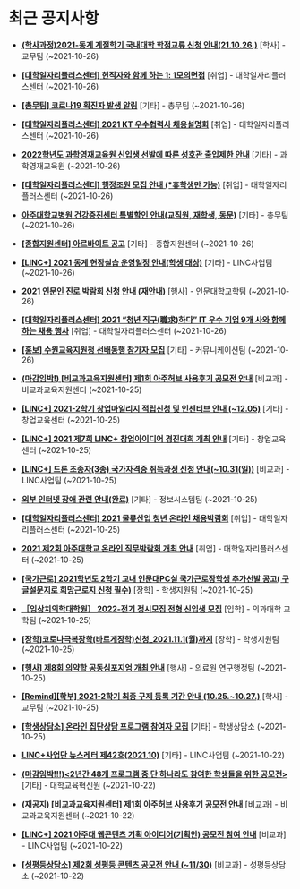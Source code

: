 # 최근 공지사항

* **[(학사과정)2021-동계 계절학기 국내대학 학점교류 신청 안내(21.10.26.)](http://ajou.ac.kr/kr/ajou/notice.do?mode=view&amp;articleNo=114287&amp;article.offset=0&amp;articleLimit=30)**
 [학사] - 교무팀 (~2021-10-26)

* **[[대학일자리플러스센터] 현직자와 함께 하는 1: 1모의면접](http://ajou.ac.kr/kr/ajou/notice.do?mode=view&amp;articleNo=114282&amp;article.offset=0&amp;articleLimit=30)**
 [취업] - 대학일자리플러스센터 (~2021-10-26)

* **[[총무팀] 코로나19 확진자 발생 알림](http://ajou.ac.kr/kr/ajou/notice.do?mode=view&amp;articleNo=114275&amp;article.offset=0&amp;articleLimit=30)**
 [기타] - 총무팀 (~2021-10-26)

* **[[대학일자리플러스센터] 2021 KT 우수협력사 채용설명회](http://ajou.ac.kr/kr/ajou/notice.do?mode=view&amp;articleNo=114274&amp;article.offset=0&amp;articleLimit=30)**
 [취업] - 대학일자리플러스센터 (~2021-10-26)

* **[2022학년도 과학영재교육원 신입생 선발에 따른 성호관 출입제한 안내](http://ajou.ac.kr/kr/ajou/notice.do?mode=view&amp;articleNo=114273&amp;article.offset=0&amp;articleLimit=30)**
 [기타] - 과학영재교육원 (~2021-10-26)

* **[[대학일자리플러스센터] 행정조원 모집 안내 (*휴학생만 가능)](http://ajou.ac.kr/kr/ajou/notice.do?mode=view&amp;articleNo=114272&amp;article.offset=0&amp;articleLimit=30)**
 [취업] - 대학일자리플러스센터 (~2021-10-26)

* **[아주대학교병원 건강증진센터 특별할인 안내(교직원, 재학생, 동문)](http://ajou.ac.kr/kr/ajou/notice.do?mode=view&amp;articleNo=114271&amp;article.offset=0&amp;articleLimit=30)**
 [기타] - 총무팀 (~2021-10-26)

* **[[종합지원센터] 아르바이트 공고](http://ajou.ac.kr/kr/ajou/notice.do?mode=view&amp;articleNo=114265&amp;article.offset=0&amp;articleLimit=30)**
 [기타] - 종합지원센터 (~2021-10-26)

* **[[LINC+] 2021 동계 현장실습 운영일정 안내(학생 대상)](http://ajou.ac.kr/kr/ajou/notice.do?mode=view&amp;articleNo=114264&amp;article.offset=0&amp;articleLimit=30)**
 [기타] - LINC사업팀 (~2021-10-26)

* **[2021 인문인 진로 박람회 신청 안내 (재안내)](http://ajou.ac.kr/kr/ajou/notice.do?mode=view&amp;articleNo=114263&amp;article.offset=0&amp;articleLimit=30)**
 [행사] - 인문대학교학팀 (~2021-10-26)

* **[[대학일자리플러스센터] 2021 “청년 직구(職求)하다” IT 우수 기업 9개 사와 함께하는 채용 행사](http://ajou.ac.kr/kr/ajou/notice.do?mode=view&amp;articleNo=114258&amp;article.offset=0&amp;articleLimit=30)**
 [취업] - 대학일자리플러스센터 (~2021-10-26)

* **[[홍보] 수원교육지원청 선배동행 참가자 모집](http://ajou.ac.kr/kr/ajou/notice.do?mode=view&amp;articleNo=114256&amp;article.offset=0&amp;articleLimit=30)**
 [기타] - 커뮤니케이션팀 (~2021-10-26)

* **[(마감임박!) [비교과교육지원센터] 제1회 아주허브 사용후기 공모전 안내](http://ajou.ac.kr/kr/ajou/notice.do?mode=view&amp;articleNo=114252&amp;article.offset=0&amp;articleLimit=30)**
 [비교과] - 비교과교육지원센터 (~2021-10-25)

* **[[LINC+] 2021-2학기 창업마일리지 적립신청 및 인센티브 안내 (~12.05)](http://ajou.ac.kr/kr/ajou/notice.do?mode=view&amp;articleNo=114250&amp;article.offset=0&amp;articleLimit=30)**
 [기타] - 창업교육센터 (~2021-10-25)

* **[[LINC+] 2021 제7회 LINC+ 창업아이디어 경진대회 개최 안내](http://ajou.ac.kr/kr/ajou/notice.do?mode=view&amp;articleNo=114249&amp;article.offset=0&amp;articleLimit=30)**
 [기타] - 창업교육센터 (~2021-10-25)

* **[[LINC+] 드론 조종자(3종) 국가자격증 취득과정 신청 안내(~10.31(일))](http://ajou.ac.kr/kr/ajou/notice.do?mode=view&amp;articleNo=114247&amp;article.offset=0&amp;articleLimit=30)**
 [비교과] - LINC사업팀 (~2021-10-25)

* **[외부 인터넷 장애 관련 안내(완료)](http://ajou.ac.kr/kr/ajou/notice.do?mode=view&amp;articleNo=114217&amp;article.offset=0&amp;articleLimit=30)**
 [기타] - 정보시스템팀 (~2021-10-25)

* **[[대학일자리플러스센터] 2021 물류산업 청년 온라인 채용박람회](http://ajou.ac.kr/kr/ajou/notice.do?mode=view&amp;articleNo=114216&amp;article.offset=0&amp;articleLimit=30)**
 [취업] - 대학일자리플러스센터 (~2021-10-25)

* **[2021 제2회 아주대학교 온라인 직무박람회 개최 안내](http://ajou.ac.kr/kr/ajou/notice.do?mode=view&amp;articleNo=114213&amp;article.offset=0&amp;articleLimit=30)**
 [취업] - 대학일자리플러스센터 (~2021-10-25)

* **[[국가근로] 2021학년도 2학기 교내 인문대PC실 국가근로장학생 추가선발 공고( 구글설문지로 희망근로지 신청 필수)](http://ajou.ac.kr/kr/ajou/notice.do?mode=view&amp;articleNo=114212&amp;article.offset=0&amp;articleLimit=30)**
 [장학] - 학생지원팀 (~2021-10-25)

* **[［임상치의학대학원］ 2022-전기 정시모집 전형 신입생 모집](http://ajou.ac.kr/kr/ajou/notice.do?mode=view&amp;articleNo=114211&amp;article.offset=0&amp;articleLimit=30)**
 [입학] - 의과대학 교학팀 (~2021-10-25)

* **[[장학]코로나극복장학(바르게장학)신청_2021.11.1(월)까지](http://ajou.ac.kr/kr/ajou/notice.do?mode=view&amp;articleNo=114209&amp;article.offset=0&amp;articleLimit=30)**
 [장학] - 학생지원팀 (~2021-10-25)

* **[[행사] 제8회 의약학 공동심포지엄 개최 안내](http://ajou.ac.kr/kr/ajou/notice.do?mode=view&amp;articleNo=114205&amp;article.offset=0&amp;articleLimit=30)**
 [행사] - 의료원 연구행정팀 (~2021-10-25)

* **[[Remind][학부] 2021-2학기 최종 구제 등록 기간 안내 (10.25.~10.27.)](http://ajou.ac.kr/kr/ajou/notice.do?mode=view&amp;articleNo=114204&amp;article.offset=0&amp;articleLimit=30)**
 [학사] - 교무팀 (~2021-10-25)

* **[[학생상담소] 온라인 집단상담 프로그램 참여자 모집](http://ajou.ac.kr/kr/ajou/notice.do?mode=view&amp;articleNo=114203&amp;article.offset=0&amp;articleLimit=30)**
 [기타] - 학생상담소 (~2021-10-25)

* **[LINC+사업단 뉴스레터 제42호(2021.10)](http://ajou.ac.kr/kr/ajou/notice.do?mode=view&amp;articleNo=114197&amp;article.offset=0&amp;articleLimit=30)**
 [기타] - LINC사업팀 (~2021-10-22)

* **[(마감임박!!!)&lt;2년간 48개 프로그램 중 단 하나라도 참여한 학생들을 위한 공모전&gt;](http://ajou.ac.kr/kr/ajou/notice.do?mode=view&amp;articleNo=114196&amp;article.offset=0&amp;articleLimit=30)**
 [기타] - 대학교육혁신원 (~2021-10-22)

* **[(재공지) [비교과교육지원센터] 제1회 아주허브 사용후기 공모전 안내](http://ajou.ac.kr/kr/ajou/notice.do?mode=view&amp;articleNo=114195&amp;article.offset=0&amp;articleLimit=30)**
 [비교과] - 비교과교육지원센터 (~2021-10-22)

* **[[LINC+] 2021 아주대 웹콘텐츠 기획 아이디어(기획안) 공모전 참여 안내](http://ajou.ac.kr/kr/ajou/notice.do?mode=view&amp;articleNo=114193&amp;article.offset=0&amp;articleLimit=30)**
 [비교과] - LINC사업팀 (~2021-10-22)

* **[[성평등상담소] 제2회 성평등 콘텐츠 공모전 안내 (~11/30)](http://ajou.ac.kr/kr/ajou/notice.do?mode=view&amp;articleNo=114191&amp;article.offset=0&amp;articleLimit=30)**
 [비교과] - 성평등상담소 (~2021-10-22)
